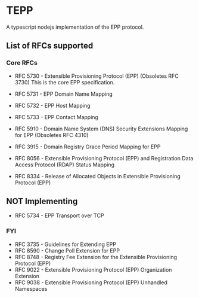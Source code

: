 # TEPP

A typescript nodejs implementation of the EPP protocol.

## List of RFCs supported
### Core RFCs
- RFC 5730 - Extensible Provisioning Protocol (EPP) (Obsoletes RFC 3730)
  This is the core EPP specification.
- RFC 5731 - EPP Domain Name Mapping
- RFC 5732 - EPP Host Mapping
- RFC 5733 - EPP Contact Mapping
- RFC 5910 - Domain Name System (DNS) Security Extensions Mapping for EPP (Obsoletes RFC 4310)
- RFC 3915 - Domain Registry Grace Period Mapping for EPP

- RFC 8056 - Extensible Provisioning Protocol (EPP) and Registration Data Access Protocol (RDAP) Status Mapping
- RFC 8334 - Release of Allocated Objects in Extensible Provisioning Protocol (EPP)

## NOT Implementing 

- RFC 5734 - EPP Transport over TCP

### FYI

- RFC 3735 - Guidelines for Extending EPP
- RFC 8590 - Change Poll Extension for EPP
- RFC 8748 - Registry Fee Extension for the Extensible Provisioning Protocol (EPP)
- RFC 9022 - Extensible Provisioning Protocol (EPP) Organization Extension
- RFC 9038 - Extensible Provisioning Protocol (EPP) Unhandled Namespaces